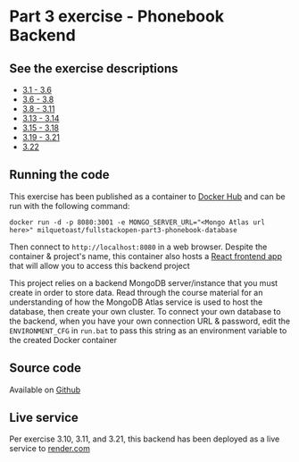 # Part 3 exercise - Phonebook Backend

## See the exercise descriptions

  - [3.1 - 3.6](https://fullstackopen.com/en/part3/node_js_and_express#exercises-3-1-3-6)
  - [3.6 - 3.8](https://fullstackopen.com/en/part3/node_js_and_express#exercises-3-7-3-8)
  - [3.8 - 3.11](https://fullstackopen.com/en/part3/deploying_app_to_internet#exercises-3-9-3-11)
  - [3.13 - 3.14](https://fullstackopen.com/en/part3/saving_data_to_mongo_db#exercises-3-13-3-14)
  - [3.15 - 3.18](https://fullstackopen.com/en/part3/saving_data_to_mongo_db#exercises-3-15-3-18)
  - [3.19 - 3.21](https://fullstackopen.com/en/part3/validation_and_es_lint#exercises-3-19-3-21)
  - [3.22](https://fullstackopen.com/en/part3/validation_and_es_lint#exercise-3-22)

## Running the code

This exercise has been published as a container to [Docker Hub](https://hub.docker.com/r/milquetoast/fullstackopen-part3-phonebook-backend)
and can be run with the following command:

```
docker run -d -p 8080:3001 -e MONGO_SERVER_URL="<Mongo Atlas url here>" milquetoast/fullstackopen-part3-phonebook-database
```

Then connect to `http://localhost:8080` in a web browser. Despite the container
& project's name, this container also hosts a [React frontend app](https://hub.docker.com/r/milquetoast/fullstackopen-part3-phonebook)
that will allow you to access this backend project

This project relies on a backend MongoDB server/instance that you must create
in order to store data. Read through the course material for an understanding
of how the MongoDB Atlas service is used to host the database, then create your
own cluster. To connect your own database to the backend, when you have your
own connection URL & password, edit the `ENVIRONMENT_CFG` in `run.bat` to pass
this string as an environment variable to the created Docker container

## Source code 

Available on [Github](https://github.com/dallasyoung/fullstackopen)

## Live service

Per exercise 3.10, 3.11, and 3.21, this backend has been deployed as a live service to
[render.com](https://dallasyoung-fullstackopen-part3-phonebook.onrender.com/)